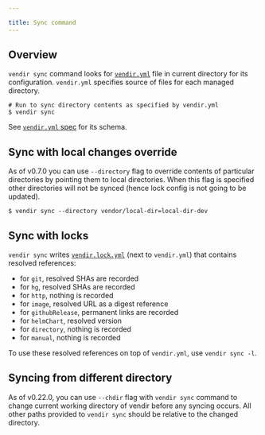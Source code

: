 ```yaml
---

title: Sync command
---
```


## Overview

`vendir sync` command looks for [`vendir.yml`](vendir-spec.md) file in current directory for its configuration. `vendir.yml` specifies source of files for each managed directory.

```
# Run to sync directory contents as specified by vendir.yml
$ vendir sync
```

See [`vendir.yml` spec](vendir-spec.md) for its schema.

## Sync with local changes override

As of v0.7.0 you can use `--directory` flag to override contents of particular directories by pointing them to local directories. When this flag is specified other directories will not be synced (hence lock config is not going to be updated).

```
$ vendir sync --directory vendor/local-dir=local-dir-dev
```

## Sync with locks

`vendir sync` writes [`vendir.lock.yml`](vendir-lock-spec.md) (next to `vendir.yml`) that contains resolved references:

- for `git`, resolved SHAs are recorded
- for `hg`, resolved SHAs are recorded
- for `http`, nothing is recorded
- for `image`, resolved URL as a digest reference
- for `githubRelease`, permanent links are recorded
- for `helmChart`, resolved version
- for `directory`, nothing is recorded
- for `manual`, nothing is recorded

To use these resolved references on top of `vendir.yml`, use `vendir sync -l`.

## Syncing from different directory

As of v0.22.0, you can use `--chdir` flag with `vendir sync` command to change current working directory of vendir before any syncing occurs. All other paths provided to `vendir sync` should be relative to the changed directory.
